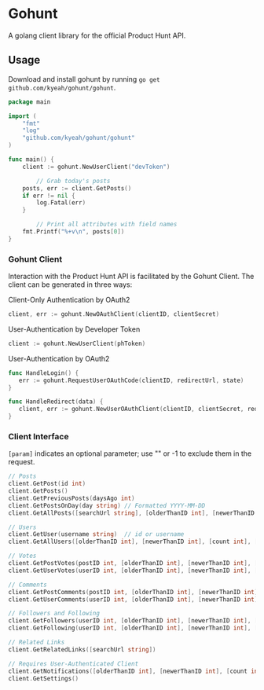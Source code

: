 Gohunt
========

A golang client library for the official Product Hunt API.

## Usage

Download and install gohunt by running `go get github.com/kyeah/gohunt/gohunt`.

```go
package main

import (
	"fmt"
	"log"
	"github.com/kyeah/gohunt/gohunt"
)

func main() {
	client := gohunt.NewUserClient("devToken")

        // Grab today's posts
	posts, err := client.GetPosts()
	if err != nil {
		log.Fatal(err)
	}

        // Print all attributes with field names
	fmt.Printf("%+v\n", posts[0])
}
```

### Gohunt Client

Interaction with the Product Hunt API is facilitated by the Gohunt Client. The client can be generated in three ways:


Client-Only Authentication by OAuth2
```go
client, err := gohunt.NewOAuthClient(clientID, clientSecret)
```

User-Authentication by Developer Token
```go
client := gohunt.NewUserClient(phToken)
```

User-Authentication by OAuth2
```go
func HandleLogin() {
   err := gohunt.RequestUserOAuthCode(clientID, redirectUrl, state)
}

func HandleRedirect(data) {
   client, err := gohunt.NewUserOAuthClient(clientID, clientSecret, redirectUrl, data.code)
}
```

### Client Interface

`[param]` indicates an optional parameter; use "" or -1 to exclude them in the request.

```go
// Posts
client.GetPost(id int)
client.GetPosts()
client.GetPreviousPosts(daysAgo int)
client.GetPostsOnDay(day string) // Formatted YYYY-MM-DD
client.GetAllPosts([searchUrl string], [olderThanID int], [newerThanID int], [count int])

// Users
client.GetUser(username string)  // id or username
client.GetAllUsers([olderThanID int], [newerThanID int], [count int], [order string])  // order is "asc" or "desc"

// Votes
client.GetPostVotes(postID int, [olderThanID int], [newerThanID int], [count int], [order string])
client.GetUserVotes(userID int, [olderThanID int], [newerThanID int], [count int], [order string])

// Comments
client.GetPostComments(postID int, [olderThanID int], [newerThanID int], [count int], [order string])
client.GetUserComments(userID int, [olderThanID int], [newerThanID int], [count int], [order string])

// Followers and Following
client.GetFollowers(userID int, [olderThanID int], [newerThanID int], [count int], [order string])
client.GetFollowing(userID int, [olderThanID int], [newerThanID int], [count int], [order string])

// Related Links
client.GetRelatedLinks([searchUrl string])

// Requires User-Authenticated Client
client.GetNotifications([olderThanID int], [newerThanID int], [count int], [order string])
client.GetSettings()
```
